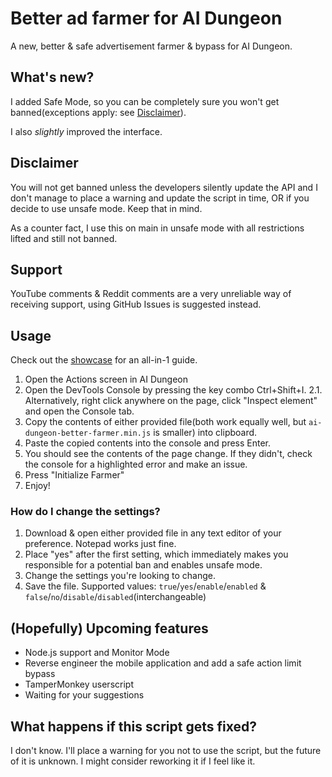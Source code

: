 # Better ad farmer for AI Dungeon
A new, better & safe advertisement farmer & bypass for AI Dungeon.

## What's new?
I added Safe Mode, so you can be completely sure you won't get banned(exceptions apply: see [Disclaimer](#disclaimer)).

I also *slightly* improved the interface.

## Disclaimer
You will not get banned unless the developers silently update the API and I don't manage to place a warning and update the script in time, OR if you decide to use unsafe mode. Keep that in mind.

As a counter fact, I use this on main in unsafe mode with all restrictions lifted and still not banned.

## Support
YouTube comments & Reddit comments are a very unreliable way of receiving support, using GitHub Issues is suggested instead.

## Usage
Check out the [showcase](https://youtu.be/Jr_UAZQ-mqQ) for an all-in-1 guide.
1. Open the Actions screen in AI Dungeon
2. Open the DevTools Console by pressing the key combo Ctrl+Shift+I.
2.1. Alternatively, right click anywhere on the page, click "Inspect element" and open the Console tab.
3. Copy the contents of either provided file(both work equally well, but `ai-dungeon-better-farmer.min.js` is smaller) into clipboard.
4. Paste the copied contents into the console and press Enter.
5. You should see the contents of the page change. If they didn't, check the console for a highlighted error and make an issue.
6. Press "Initialize Farmer"
7. Enjoy!
### How do I change the settings?
1. Download & open either provided file in any text editor of your preference. Notepad works just fine.
2. Place "yes" after the first setting, which immediately makes you responsible for a potential ban and enables unsafe mode.
3. Change the settings you're looking to change.
4. Save the file.
Supported values: `true`/`yes`/`enable`/`enabled` & `false`/`no`/`disable`/`disabled`(interchangeable)

## (Hopefully) Upcoming features
- Node.js support and Monitor Mode
- Reverse engineer the mobile application and add a safe action limit bypass
- TamperMonkey userscript
- Waiting for your suggestions

## What happens if this script gets fixed?
I don't know. I'll place a warning for you not to use the script, but the future of it is unknown. I might consider reworking it if I feel like it.
